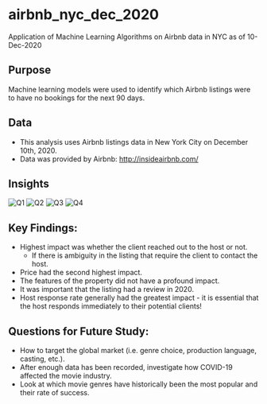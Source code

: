 # airbnb_nyc_dec_2020
Application of Machine Learning Algorithms on Airbnb data in NYC as of 10-Dec-2020

## Purpose
Machine learning models were used to identify which Airbnb listings were to have no bookings for the next 90 days.

## Data
- This analysis uses Airbnb listings data in New York City on December 10th, 2020.
- Data was provided by Airbnb: http://insideairbnb.com/ 

## Insights

![Q1](Visualizations/Question1.png)
![Q2](Visualizations/Question2.png)
![Q3](Visualizations/Question3.png)
![Q4](Visualizations/Question4.png)

## Key Findings:
- Highest impact was whether the client reached out to the host or not.
  - If there is ambiguity in the listing that require the client to contact the host. 
- Price had the second highest impact. 
- The features of the property did not have a profound impact.
- It was important that the listing had a review in 2020.
- Host response rate generally had the greatest impact - it is essential that the host responds immediately to their potential clients!


## Questions for Future Study:
- How to target the global market (i.e. genre choice, production language, casting, etc.).
- After enough data has been recorded, investigate how COVID-19 affected the movie industry.
- Look at which movie genres have historically been the most popular and their rate of success.
